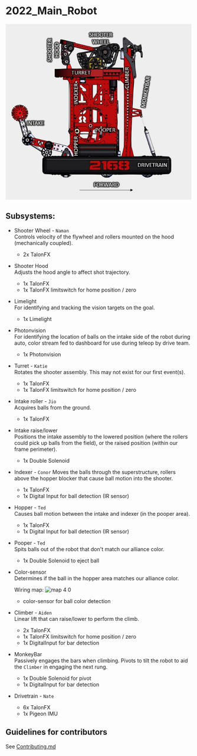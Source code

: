 # 2022_Main_Robot

![image](images/robot.jpg)

## Subsystems:

* Shooter Wheel - `Naman`  
  Controls velocity of the flywheel and rollers mounted on the hood (mechanically coupled).

  * 2x TalonFX
* Shooter Hood  
  Adjusts the hood angle to affect shot trajectory.

  * 1x TalonFX
  * 1x TalonFX limitswitch for home position / zero
* Limelight  
  For identifying and tracking the vision targets on the goal.

  * 1x Limelight
* Photonvision  
  For identifying the location of balls on the intake side of the robot during auto, color stream fed to dashboard for use during teleop by drive team.

  * 1x Photonvision
* Turret - `Katie`  
  Rotates the shooter assembly. This may not exist for our first event(s).

  * 1x TalonFX
  * 1x TalonFX limitswitch for home position / zero
* Intake roller - `Jio`  
  Acquires balls from the ground.

  * 1x TalonFX
* Intake raise/lower  
  Positions the intake assembly to the lowered position (where the rollers could pick up balls from the field),
  or the raised position (within our frame perimeter).

  * 1x Double Solenoid
* Indexer - `Conor`
  Moves the balls through the superstructure, rollers above the hopper blocker that cause ball motion into the shooter.

  * 1x TalonFX
  * 1x Digital Input for ball detection (IR sensor)
* Hopper - `Ted`  
  Causes ball motion between the intake and indexer (in the pooper area).

  * 1x TalonFX
  * 1x Digital Input for ball detection (IR sensor)
* Pooper - `Ted`  
  Spits balls out of the robot that don't match our alliance color.

  * 1x Double Solenoid to eject ball
* Color-sensor  
  Determines if the ball in the hopper area matches our alliance color.
  
  Wiring map:
  ![map 4 0](https://user-images.githubusercontent.com/74201229/154380512-f5c37b95-9532-4c1f-9e23-c7d836b86b82.png)

  * color-sensor for ball color detection
* Climber - `Aiden`  
  Linear lift that can raise/lower to perform the climb.

  * 2x TalonFX
  * 1x TalonFX limitswitch for home position / zero
  * 1x DigitalInput for bar detection
* MonkeyBar  
  Passively engages the bars when climbing. Pivots to tilt the robot to aid the `Climber` in engaging the next rung.

  * 1x Double Solenoid for pivot
  * 1x DigitalInput for bar detection
* Drivetrain - `Nate`  
  * 6x TalonFX
  * 1x Pigeon IMU

## Guidelines for contributors

See [Contributing.md](/CONTRIBUTING.md)
